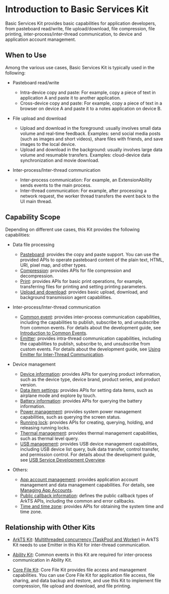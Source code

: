 # Introduction to Basic Services Kit

Basic Services Kit provides basic capabilities for application developers, from pasteboard read/write, file upload/download, file compression, file printing, inter-process/inter-thread communication, to device and application account management.

## When to Use

Among the various use cases, Basic Services Kit is typically used in the following:

- Pasteboard read/write
  - Intra-device copy and paste: For example, copy a piece of text in application A and paste it to another application.
  - Cross-device copy and paste: For example, copy a piece of text in a browser on device A and paste it to a notes application on device B.

- File upload and download
  - Upload and download in the foreground: usually involves small data volume and real-time feedback. Examples: send social media posts (such as images and short videos), share files with friends, and save images to the local device.
  - Upload and download in the background: usually involves large data volume and resumable transfers. Examples: cloud-device data synchronization and movie download.

- Inter-process/Inter-thread communication
  - Inter-process communication: For example, an ExtensionAbility sends events to the main process.
  - Inter-thread communication: For example, after processing a network request, the worker thread transfers the event back to the UI main thread.

## Capability Scope

Depending on different use cases, this Kit provides the following capabilities:

- Data file processing
  - [Pasteboard](../reference/apis-basic-services-kit/js-apis-pasteboard.md): provides the copy and paste support. You can use the provided APIs to operate pasteboard content of the plain text, HTML, URI, pixel map, and other types.
  - [Compression](../reference/apis-basic-services-kit/js-apis-zlib.md): provides APIs for file compression and decompression.
  - [Print](../reference/apis-basic-services-kit/js-apis-print.md): provides APIs for basic print operations, for example, transferring files for printing and setting printing parameters.
  - [Upload and download](../reference/apis-basic-services-kit/js-apis-request.md): provides basic upload, download, and background transmission agent capabilities.

- Inter-process/Inter-thread communication
  - [Common event](../reference/apis-basic-services-kit/js-apis-commonEvent.md): provides inter-process communication capabilities, including the capabilities to publish, subscribe to, and unsubscribe from common events. For details about the development guide, see [Introduction to Common Events](common-event/common-event-overview.md).
  - [Emitter](../reference/apis-basic-services-kit/js-apis-emitter.md): provides intra-thread communication capabilities, including the capabilities to publish, subscribe to, and unsubscribe from custom events. For details about the development guide, see [Using Emitter for Inter-Thread Communication](common-event/itc-with-emitter.md).

- Device management
  - [Device information](../reference/apis-basic-services-kit/js-apis-device-info.md): provides APIs for querying product information, such as the device type, device brand, product series, and product version.
  - [Data item settings](../reference/apis-basic-services-kit/js-apis-settings.md): provides APIs for setting data items, such as airplane mode and explore by touch.
  - [Battery information](../reference/apis-basic-services-kit/js-apis-battery-info.md): provides APIs for querying the battery information.
  - [Power management](../reference/apis-basic-services-kit/js-apis-power.md): provides system power management capabilities, such as querying the screen status.
  - [Running lock](../reference/apis-basic-services-kit/js-apis-runninglock.md): provides APIs for creating, querying, holding, and releasing running locks.
  - [Thermal management](../reference/apis-basic-services-kit/js-apis-thermal.md): provides thermal management capabilities, such as thermal level query.
  - [USB management](../reference/apis-basic-services-kit/js-apis-usbManager.md): provides USB device management capabilities, including USB device list query, bulk data transfer, control transfer, and permission control. For details about the development guide, see [USB Service Development Overview](usb/usb-overview.md).

- Others:
  - [App account management](../reference/apis-basic-services-kit/js-apis-appAccount.md): provides application account management and data management capabilities. For details, see [Managing App Accounts](account/manage-application-account.md).
  - [Public callback information](../reference/apis-basic-services-kit/js-apis-base.md): defines the public callback types of ArkTS APIs, including the common and error callbacks.
  - [Time and time zone](../reference/apis-basic-services-kit/js-apis-date-time.md): provides APIs for obtaining the system time and time zone.

## Relationship with Other Kits

- [ArkTS Kit](../arkts-utils/arkts-commonlibrary-overview.md): [Multithreaded concurrency (TaskPool and Worker)](../arkts-utils/multi-thread-concurrency-overview.md) in ArkTS Kit needs to use Emitter in this Kit for inter-thread communication.

- [Ability Kit](../application-models/abilitykit-overview.md): Common events in this Kit are required for inter-process communication in Ability Kit.

- [Core File Kit](../file-management/core-file-kit-intro.md): Core File Kit provides file access and management capabilities. You can use Core File Kit for application file access, file sharing, and data backup and restore, and use this Kit to implement file compression, file upload and download, and file printing.
